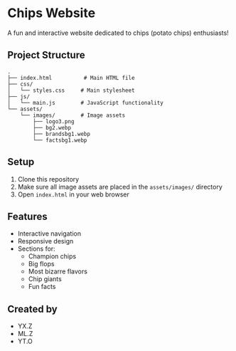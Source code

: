 # Chips Website

A fun and interactive website dedicated to chips (potato chips) enthusiasts!

## Project Structure

```
.
├── index.html          # Main HTML file
├── css/
│   └── styles.css     # Main stylesheet
├── js/
│   └── main.js        # JavaScript functionality
└── assets/
    └── images/        # Image assets
        ├── logo3.png
        ├── bg2.webp
        ├── brandsbg1.webp
        └── factsbg1.webp
```

## Setup

1. Clone this repository
2. Make sure all image assets are placed in the `assets/images/` directory
3. Open `index.html` in your web browser

## Features

- Interactive navigation
- Responsive design
- Sections for:
  - Champion chips
  - Big flops
  - Most bizarre flavors
  - Chip giants
  - Fun facts

## Created by

- YX.Z
- ML.Z
- YT.O 